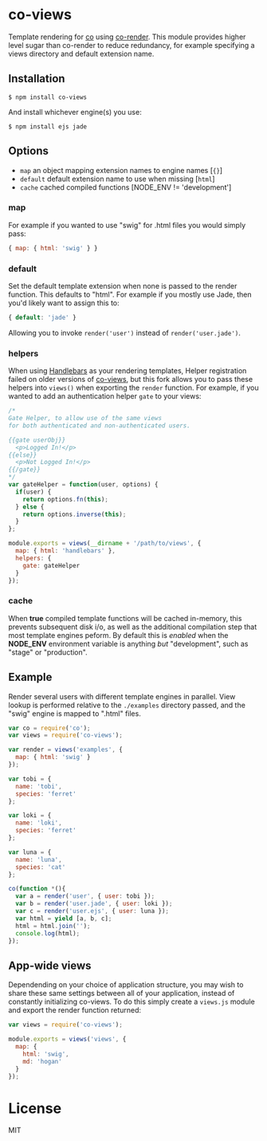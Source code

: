 # co-views

  Template rendering for [co](https://github.com/tj/co) using
  [co-render](https://github.com/tj/co-render). This module
  provides higher level sugar than co-render to reduce redundancy,
  for example specifying a views directory and default extension name.

## Installation

```
$ npm install co-views
```

 And install whichever engine(s) you use:

```
$ npm install ejs jade
```

## Options

 - `map` an object mapping extension names to engine names [`{}`]
 - `default` default extension name to use when missing [`html`]
 - `cache` cached compiled functions [NODE_ENV != 'development']

### map

  For example if you wanted to use "swig" for .html files
  you would simply pass:

```js
{ map: { html: 'swig' } }
```

### default

  Set the default template extension when none is passed to
  the render function. This defaults to "html". For example
  if you mostly use Jade, then you'd likely want to assign
  this to:

```js
{ default: 'jade' }
```

  Allowing you to invoke `render('user')` instead of
  `render('user.jade')`.

### helpers

  When using [Handlebars](http://handlebarsjs.com) as your rendering templates, Helper registration failed on older versions of [co-views](http://npmjs.org/package/co-views), but this fork allows you to pass these helpers into `views()` when exporting the `render` function. For example, if you wanted to add an authentication helper `gate` to your views:
  
```js
/*
Gate Helper, to allow use of the same views
for both authenticated and non-authenticated users.

{{gate userObj}}
  <p>Logged In!</p>
{{else}}
  <p>Not Logged In!</p>
{{/gate}}
*/
var gateHelper = function(user, options) {
  if(user) {
    return options.fn(this);
  } else {
    return options.inverse(this);
  }
};

module.exports = views(__dirname + '/path/to/views', {
  map: { html: 'handlebars' },
  helpers: {
    gate: gateHelper
  }
});
```

### cache

  When __true__ compiled template functions will be cached in-memory,
  this prevents subsequent disk i/o, as well as the additional compilation
  step that most template engines peform. By default this is _enabled_
  when the __NODE_ENV__ environment variable is anything _but_ "development",
  such as "stage" or "production".

## Example

  Render several users with different template engines in parallel. View
  lookup is performed relative to the `./examples` directory passed,
  and the "swig" engine is mapped to ".html" files.

```js
var co = require('co');
var views = require('co-views');

var render = views('examples', {
  map: { html: 'swig' }
});

var tobi = {
  name: 'tobi',
  species: 'ferret'
};

var loki = {
  name: 'loki',
  species: 'ferret'
};

var luna = {
  name: 'luna',
  species: 'cat'
};

co(function *(){
  var a = render('user', { user: tobi });
  var b = render('user.jade', { user: loki });
  var c = render('user.ejs', { user: luna });
  var html = yield [a, b, c];
  html = html.join('');
  console.log(html);
});
```

## App-wide views

  Dependending on your choice of application structure, you may wish to
  share these same settings between all of your application, instead of
  constantly initializing co-views. To do this simply create a `views.js`
  module and export the render function returned:

```js
var views = require('co-views');

module.exports = views('views', {
  map: {
    html: 'swig',
    md: 'hogan'
  }
});
```

# License

  MIT
